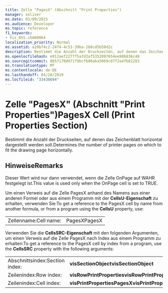 ```yaml
---
title: Zelle "PagesX" (Abschnitt "Print Properties")
manager: soliver
ms.date: 03/09/2015
ms.audience: Developer
ms.topic: reference
f1_keywords:
- Vis_DSS.chm60064
localization_priority: Normal
ms.assetid: a10bf4c2-24f4-4c53-39ba-2b8cd5b50d2c
description: Bestimmt die Anzahl der Druckseiten, auf denen das Zeichenblatt horizontal dargestellt werden soll.
ms.openlocfilehash: e912aef2277f5a7d2af5352897654ee986836c48
ms.sourcegitcommit: 8657170d071f9bcf680aba50b9c07f2a4fb82283
ms.translationtype: MT
ms.contentlocale: de-DE
ms.lasthandoff: 04/28/2019
ms.locfileid: "33438694"
---
```

# <a name="pagesx-cell-print-properties-section"></a><span data-ttu-id="27202-103">Zelle "PagesX" (Abschnitt "Print Properties")</span><span class="sxs-lookup"><span data-stu-id="27202-103">PagesX Cell (Print Properties Section)</span></span>

<span data-ttu-id="27202-104">Bestimmt die Anzahl der Druckseiten, auf denen das Zeichenblatt horizontal dargestellt werden soll.</span><span class="sxs-lookup"><span data-stu-id="27202-104">Determines the number of printer pages on which to fit the drawing page horizontally.</span></span> 
  
## <a name="remarks"></a><span data-ttu-id="27202-105">Hinweise</span><span class="sxs-lookup"><span data-stu-id="27202-105">Remarks</span></span>

<span data-ttu-id="27202-106">Dieser Wert wird nur dann verwendet, wenn die Zelle OnPage auf WAHR festgelegt ist.</span><span class="sxs-lookup"><span data-stu-id="27202-106">This value is used only when the OnPage cell is set to TRUE.</span></span> 
  
<span data-ttu-id="27202-107">Um einen Verweis auf die Zelle PagesX anhand des Namens aus einer anderen Formel oder aus einem Programm mit der **CellsU-Eigenschaft** zu erhalten, verwenden Sie:</span><span class="sxs-lookup"><span data-stu-id="27202-107">To get a reference to the PagesX cell by name from another formula, or from a program using the **CellsU** property, use:</span></span> 
  
|||
|:-----|:-----|
| <span data-ttu-id="27202-108">Zellenname:</span><span class="sxs-lookup"><span data-stu-id="27202-108">Cell name:</span></span>  <br/> | <span data-ttu-id="27202-109">PagesX</span><span class="sxs-lookup"><span data-stu-id="27202-109">PagesX</span></span>  <br/> |
   
<span data-ttu-id="27202-110">Verwenden Sie die **CellsSRC-Eigenschaft** mit den folgenden Argumenten, um einen Verweis auf die Zelle PagesX nach Index aus einem Programm zu erhalten:</span><span class="sxs-lookup"><span data-stu-id="27202-110">To get a reference to the PagesX cell by index from a program, use the **CellsSRC** property with the following arguments:</span></span> 
  
|||
|:-----|:-----|
| <span data-ttu-id="27202-111">Abschnittsindex:</span><span class="sxs-lookup"><span data-stu-id="27202-111">Section index:</span></span>  <br/> |<span data-ttu-id="27202-112">**visSectionObject**</span><span class="sxs-lookup"><span data-stu-id="27202-112">**visSectionObject**</span></span> <br/> |
| <span data-ttu-id="27202-113">Zeilenindex:</span><span class="sxs-lookup"><span data-stu-id="27202-113">Row index:</span></span>  <br/> |<span data-ttu-id="27202-114">**visRowPrintProperties**</span><span class="sxs-lookup"><span data-stu-id="27202-114">**visRowPrintProperties**</span></span> <br/> |
| <span data-ttu-id="27202-115">Zeilenindex:</span><span class="sxs-lookup"><span data-stu-id="27202-115">Cell index:</span></span>  <br/> |<span data-ttu-id="27202-116">**visPrintPropertiesPagesX**</span><span class="sxs-lookup"><span data-stu-id="27202-116">**visPrintPropertiesPagesX**</span></span> <br/> |
   

